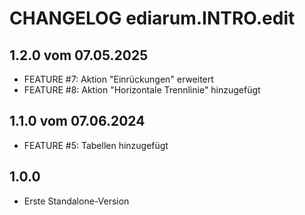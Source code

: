 # CHANGELOG ediarum.INTRO.edit ## 1.2.0 vom 07.05.2025* FEATURE #7: Aktion "Einrückungen" erweitert* FEATURE #8: Aktion "Horizontale Trennlinie" hinzugefügt## 1.1.0 vom 07.06.2024 * FEATURE #5: Tabellen hinzugefügt ## 1.0.0 * Erste Standalone-Version 